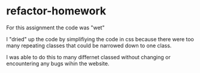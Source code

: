 # refactor-homework

For this assignment the code was "wet"

I "dried" up the code by simplifiying the code in css because there were too many repeating classes that could 
be narrowed down to one class.

I was able to do this to many differnet classed without changing or encountering any bugs wihin the website.
